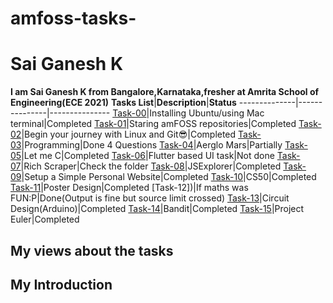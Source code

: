 # amfoss-tasks-
# Sai Ganesh K
**I am Sai Ganesh K from Bangalore,Karnataka,fresher at Amrita School of Engineering(ECE 2021)**
**Tasks List**|**Description**|**Status**
--------------|---------------|---------------
[Task-00](https://github.com/Gani-24/amfoss-tasks/tree/main/task-00)|Installing Ubuntu/using Mac terminal|Completed
[Task-01](https://github.com/Gani-24/amfoss-tasks/tree/main/task-01)|Staring amFOSS repositories|Completed
[Task-02](https://github.com/Gani-24/amfoss-tasks/tree/main/task-02)|Begin your journey with Linux and Git😎|Completed
[Task-03](https://github.com/Gani-24/amfoss-tasks/tree/main/task-03)|Programming|Done 4 Questions
[Task-04](https://github.com/Gani-24/amfoss-tasks/tree/main/task-04)|Aerglo Mars|Partially
[Task-05](https://github.com/Gani-24/amfoss-tasks/tree/main/task-05)|Let me C|Completed
[Task-06](https://github.com/Gani-24/amfoss-tasks/tree/main/task-06)|Flutter based UI task|Not done
[Task-07](https://github.com/Gani-24/amfoss-tasks/tree/main/task-07)|Rich Scraper|Check the folder
[Task-08](https://github.com/Gani-24/amfoss-tasks/tree/main/task-08)|JSExplorer|Completed
[Task-09](https://github.com/Gani-24/amfoss-tasks/tree/main/task-09)|Setup a Simple Personal Website|Completed
[Task-10](https://github.com/Gani-24/amfoss-tasks/tree/main/task-10)|CS50|Completed 
[Task-11](https://github.com/Gani-24/amfoss-tasks/tree/main/task-11)|Poster Design|Completed
[Task-12])|If maths was FUN:P|Done(Output is fine but source limit crossed) 
[Task-13](https://github.com/Gani-24/amfoss-tasks/tree/main/task-13)|Circuit Design(Arduino)|Completed
[Task-14](https://github.com/Gani-24/amfoss-tasks/tree/main/task-14)|Bandit|Completed
[Task-15](https://github.com/Gani-24/amfoss-tasks/tree/main/task-15)|Project Euler|Completed
## My views about the tasks

## My Introduction
